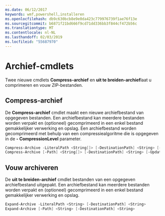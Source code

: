 ```yaml
---
ms.date: 06/12/2017
keywords: wmf,powershell,installeren
ms.openlocfilehash: db9c630bcb8e9e0da423c779976739f1ae76f13e
ms.sourcegitcommit: b6871f21bd666f9cd71dd336bb3f844cf472b56c
ms.translationtype: MT
ms.contentlocale: nl-NL
ms.lasthandoff: 02/03/2019
ms.locfileid: "55687970"
---
```

# <a name="archive-cmdlets"></a>Archief-cmdlets

Twee nieuwe cmdlets **Compress-archief** en **uit te breiden-archief**laat u comprimeren en vouw ZIP-bestanden.

## <a name="compress-archive"></a>Compress-archief
De **Compress-archief** cmdlet maakt een nieuwe archiefbestand van opgegeven bestanden. Een archiefbestand kan meerdere bestanden worden verpakt en (optioneel) gecomprimeerd in een enkel bestand gemakkelijker verwerking en opslag. Een archiefbestand worden gecomprimeerd met behulp van een compressiealgoritme die is opgegeven in de **- CompressionLevel** parameter.
```powershell
Compress-Archive -LiteralPath <String[]> [-DestinationPath] <String> [-Update] [-CompressionLevel <Microsoft.PowerShell.Commands.CompressionLevel>]
Compress-Archive [-Path] <String[]> [-DestinationPath] <String> [-Update] [-CompressionLevel <Microsoft.PowerShell.Commands.CompressionLevel>]
```

## <a name="expand-archive"></a>Vouw archiveren
De **uit te breiden-archief** cmdlet bestanden van een opgegeven archiefbestand uitgepakt. Een archiefbestand kan meerdere bestanden worden verpakt en (optioneel) gecomprimeerd in een enkel bestand gemakkelijker verwerking en opslag.
```powershell
Expand-Archive -LiteralPath <String> [-DestinationPath] <String>
Expand-Archive [-Path] <String> [-DestinationPath] <String>
```
